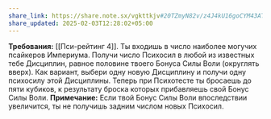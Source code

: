 ```yaml
---
share_link: https://share.note.sx/vgkttkjv#20TZmyN82v/z4J4kU16goCYM43ATEjaB4L+f8jTIZ/M
share_updated: 2025-02-03T12:28:02+05:00
---
```

**Требования:** [[Пси-рейтинг 4]].
Ты входишь в число наиболее могучих псайкеров Империума. Получи число Психосил в любой из известных тебе Дисциплин, равное половине твоего Бонуса Силы Воли (округлять вверх). Как вариант, выбери одну новую Дисциплину и получи одну психосилу этой Дисциплины. Теперь при Психотесте ты бросаешь до пяти кубиков, к результату броска которых прибавляешь свой Бонус Силы Воли.
**Примечание:** Если твой Бонус Силы Воли впоследствии увеличится, ты не получишь задним числом новых Психосил.